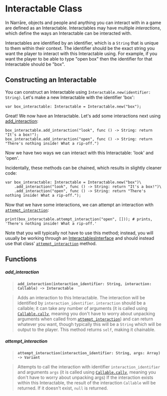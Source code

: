 # Interactable Class

In Narrāre, objects and people and anything you can interact with in a game are defined as an Interactable. Interactables may have multiple *interactions*, which define the ways an Interactable can be interacted with.

Interactables are identified by an identifier, which is a `String` that is unique to them within their context. The identifier should be the exact string you want the player to interact with this Interactable using. For example, if you want the player to be able to type "open box" then the identifier for that Interactable should be "box".

## Constructing an Interactable

You can construct an Interactable using `Interactable.new(identifier: String)`. Let's make a new Interactable with the identifier 'box':

```gdscript
var box_interactable: Interactable = Interactable.new("box");
```

Great! We now have an Interactable. Let's add some interactions next using [add_interaction](#add_interaction):

```gdscript
box_interactable.add_interaction("look", func () -> String: return "It's a box!");
box_interactable.add_interaction("open", func () -> String: return "There's nothing inside! What a rip-off.")
```

Now we have two ways we can interact with this Interactable: 'look' and 'open'.

Incidentally, these methods can be chained, which results in slightly cleaner code:
```gdscript
var box_interactable: Interactable = Interactable.new("box")\
	.add_interaction("look", func () -> String: return "It's a box!")\
	.add_interaction("open", func () -> String: return "There's nothing inside! What a rip-off.");
```

Now that we have some interactions, we can attempt an interaction with [`attempt_interaction`](#attempt_interaction):

```gdscript
print(box_interactable.attempt_interaction("open", [])); # prints, 'There's nothing inside! What a rip-off.'
```

Note that you will typically not have to use this method; instead, you will usually be working through an [InteractablesInterface](interactablesinterface.md) and should instead use that class' [`attempt_interaction`](interactablesinterface.md#attempt_interaction) method.

## Functions

##### add_interaction

> **`add_interaction(interaction_identifier: String, interaction: Callable) -> Interactable`**

> Adds an interaction to this Interactable. The interaction will be identified by `interaction_identifier`. `interaction` should be a callable; it can take any number of arguments (it is called using [`Callable.callv`](https://docs.godotengine.org/en/stable/classes/class_callable.html#class-callable-method-callv), meaning you don't have to worry about unpacking arguments when called from [`attempt_interaction`](#attempt_interaction)) and can return whatever you want, though typically this will be a `String` which will be output to the player. This method returns `self`, making it chainable.

##### attempt_interaction

> **`attempt_interaction(interaction_identifier: String, args: Array) -> Variant`**

> Attempts to call the interaction with identifier `interaction_identifier` and arguments `args` (it is called using [`Callable.callv`](https://docs.godotengine.org/en/stable/classes/class_callable.html#class-callable-method-callv), meaning you don't have to worry about unpacking args) If the interaction exists within this Interactable, the result of the interaction `Callable` will be returned. If it doesn't exist, `null` is returned.